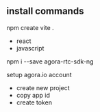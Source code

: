 ## install commands

npm create vite .

- react
- javascript

npm i --save agora-rtc-sdk-ng

setup agora.io account

- create new project
- copy app id
- create token
